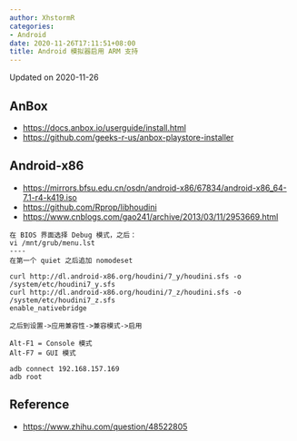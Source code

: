 ```yaml
---
author: XhstormR
categories:
- Android
date: 2020-11-26T17:11:51+08:00
title: Android 模拟器启用 ARM 支持
---
```


<!--more-->

Updated on 2020-11-26

>

## AnBox
* https://docs.anbox.io/userguide/install.html
* https://github.com/geeks-r-us/anbox-playstore-installer

## Android-x86
* https://mirrors.bfsu.edu.cn/osdn/android-x86/67834/android-x86_64-7.1-r4-k419.iso
* https://github.com/Rprop/libhoudini
* https://www.cnblogs.com/gao241/archive/2013/03/11/2953669.html

```
在 BIOS 界面选择 Debug 模式，之后：
vi /mnt/grub/menu.lst
----
在第一个 quiet 之后追加 nomodeset

curl http://dl.android-x86.org/houdini/7_y/houdini.sfs -o /system/etc/houdini7_y.sfs
curl http://dl.android-x86.org/houdini/7_z/houdini.sfs -o /system/etc/houdini7_z.sfs
enable_nativebridge

之后到设置->应用兼容性->兼容模式->启用
```

```
Alt-F1 = Console 模式
Alt-F7 = GUI 模式

adb connect 192.168.157.169
adb root
```

## Reference
* https://www.zhihu.com/question/48522805

